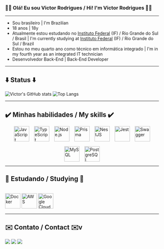 ### 👋👑 Olá! Eu sou Victor Rodrigues / Hi! I'm Victor Rodrigues 👋👑

<hr>

- Sou brasileiro  |  I'm Brazilian
- 18 anos  |  18y
- Atualmente estou estudando no [Instituto Federal](https://ifrs.edu.br) (IF) / Rio Grande do Sul / Brasil  |  I'm currently studying at [Instituto Federal](https://ifrs.edu.br) (IF) / Rio Grande do Sul / Brazil
- Estou no meu quarto ano como técnico em informática integrado  |  I'm in my fourth year as an integrated IT technician
- Desenvolvedor Back-End | Back-End Developer
<hr>

## ⬇️ Status ⬇️

![Victor's GitHub stats](https://github-readme-stats.vercel.app/api?username=VictorRodrigues0&show_icons=true&theme=tokyonight)
![Top Langs](https://github-readme-stats.vercel.app/api/top-langs/?username=VictorRodrigues0&layout=compact&theme=tokyonight)


<hr>

## ✔️ Minhas habilidades / My skills ✔️

<div style="display: flex; gap: 16px; justify-content: center; flex-wrap: wrap; align-items: center;">
  <img alt="JavaScript" width="50" src="https://cdn.jsdelivr.net/gh/devicons/devicon/icons/javascript/javascript-original.svg" />
  <img alt="TypeScript" width="50" src="https://cdn.jsdelivr.net/gh/devicons/devicon/icons/typescript/typescript-original.svg" />
  <img alt="Node.js" width="50" src="https://cdn.jsdelivr.net/gh/devicons/devicon/icons/nodejs/nodejs-original.svg" />
  <img alt="Prisma" width="50" src="https://cdn.jsdelivr.net/gh/devicons/devicon/icons/prisma/prisma-original.svg" />
  <img alt="NestJS" width="50" src="https://nestjs.com/img/logo-small.svg" />
  <img alt="Jest" width="50" src="https://cdn.jsdelivr.net/gh/devicons/devicon/icons/jest/jest-plain.svg" />
  <img alt="Swagger" width="50" src="https://cdn.jsdelivr.net/gh/devicons/devicon/icons/swagger/swagger-original.svg" />
  <img alt="MySQL" width="50" src="https://cdn.jsdelivr.net/gh/devicons/devicon/icons/mysql/mysql-original.svg" />
  <img alt="PostgreSQL" width="50" src="https://cdn.jsdelivr.net/gh/devicons/devicon/icons/postgresql/postgresql-original.svg" />
</div>

<hr>

## 📖 Estudando / Studying 📖

<div style="display: inline_block"><br>
  
<img alt="Docker" width="50" src="https://cdn.jsdelivr.net/gh/devicons/devicon/icons/docker/docker-original.svg" />
<img alt="AWS" width="50" src="https://cdn.worldvectorlogo.com/logos/aws-2.svg" />
<img alt="Google Cloud" width="50" src="https://cdn.jsdelivr.net/gh/devicons/devicon/icons/googlecloud/googlecloud-original.svg" />
          
</div>

<hr>

## ✉️ Contato / Contact ✉️v

<div>
<a href="https://portfolio-alpha-roan-58.vercel.app" target="_blank"><img src="https://img.shields.io/badge/Portfolio-FF5722?style=for-the-badge&logo=todoist&logoColor=white" target="_blank"></a>
<a href="mailto:vs533036@gmail.com" target="_blank"><img src="https://img.shields.io/badge/-Gmail-%23333?style=for-the-badge&logo=gmail&logoColor=white" target="_blank"></a>
<a href="https://www.linkedin.com/in/victor-silva-antunes-rodrigues-1b04a1270/" target="_blank"><img src="https://img.shields.io/badge/-LinkedIn-%230077B5?style=for-the-badge&logo=linkedin&logoColor=white" target="_blank"></a>


</div>

